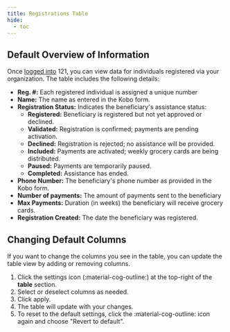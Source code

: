 ```yaml
---
title: Registrations Table
hide:
  - toc
---
```


## Default Overview of Information

Once [logged into](../log-in-2fa) 121, you can view data for individuals registered via your organization. The table includes the following details:

- **Reg. #:** Each registered individual is assigned a unique number
- **Name:** The name as entered in the Kobo form.
- **Registration Status:** Indicates the beneficiary's assistance status:
    - **Registered:** Beneficiary is registered but not yet approved or declined.
    - **Validated:** Registration is confirmed; payments are pending activation.
    - **Declined:** Registration is rejected; no assistance will be provided.
    - **Included:** Payments are activated; weekly grocery cards are being distributed.
    - **Paused:** Payments are temporarily paused.
    - **Completed:** Assistance has ended.
- **Phone Number:** The beneficiary's phone number as provided in the Kobo form.
- **Number of payments:** The amount of payments sent to the beneficiary
- **Max Payments:** Duration (in weeks) the beneficiary will receive grocery cards.
- **Registration Created:** The date the beneficiary was registered.

## Changing Default Columns

If you want to change the columns you see in the table, you can update the table view by adding or removing columns.

1. Click the settings icon (:material-cog-outline:) at the top-right of the **table** section.
2. Select or deselect columns as needed.
3. Click apply.
4. The table will update with your changes.
5. To reset to the default settings, click the :material-cog-outline: icon again and choose "Revert to default".


